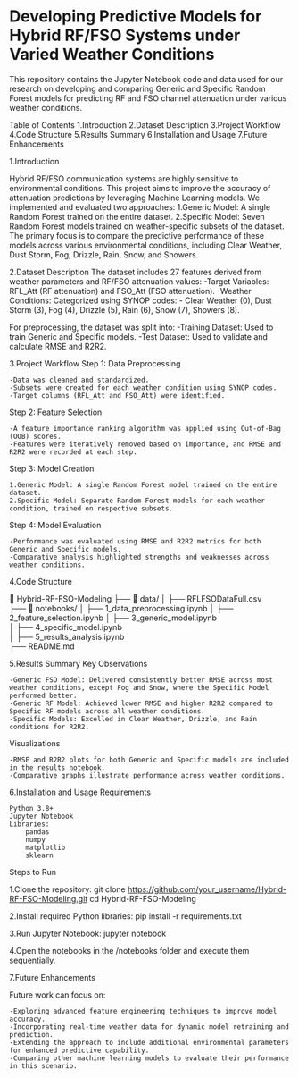 # Developing Predictive Models for Hybrid RF/FSO Systems under Varied Weather Conditions

This repository contains the Jupyter Notebook code and data used for our research on developing and comparing Generic and Specific Random Forest models for predicting RF and FSO channel attenuation under various weather conditions.

Table of Contents
    1.Introduction
    2.Dataset Description
    3.Project Workflow
    4.Code Structure
    5.Results Summary
    6.Installation and Usage
    7.Future Enhancements

1.Introduction

Hybrid RF/FSO communication systems are highly sensitive to environmental conditions. This project aims to improve the accuracy of attenuation predictions by     leveraging Machine Learning models. We implemented and evaluated two approaches:
    1.Generic Model: A single Random Forest trained on the entire dataset.
    2.Specific Model: Seven Random Forest models trained on weather-specific subsets of the dataset.
The primary focus is to compare the predictive performance of these models across various environmental conditions, including Clear Weather, Dust Storm, Fog,     Drizzle, Rain, Snow, and Showers.

2.Dataset Description
The dataset includes 27 features derived from weather parameters and RF/FSO attenuation values:
    -Target Variables: RFL_Att (RF attenuation) and FSO_Att (FSO attenuation).
    -Weather Conditions: Categorized using SYNOP codes:
      - Clear Weather (0), Dust Storm (3), Fog (4), Drizzle (5), Rain (6), Snow (7), Showers (8).

For preprocessing, the dataset was split into:
    -Training Dataset: Used to train Generic and Specific models.
    -Test Dataset: Used to validate and calculate RMSE and R2R2.

3.Project Workflow
Step 1: Data Preprocessing

    -Data was cleaned and standardized.
    -Subsets were created for each weather condition using SYNOP codes.
    -Target columns (RFL_Att and FSO_Att) were identified.

Step 2: Feature Selection

    -A feature importance ranking algorithm was applied using Out-of-Bag (OOB) scores.
    -Features were iteratively removed based on importance, and RMSE and R2R2 were recorded at each step.

Step 3: Model Creation

    1.Generic Model: A single Random Forest model trained on the entire dataset.
    2.Specific Model: Separate Random Forest models for each weather condition, trained on respective subsets.

Step 4: Model Evaluation

    -Performance was evaluated using RMSE and R2R2 metrics for both Generic and Specific models.
    -Comparative analysis highlighted strengths and weaknesses across weather conditions.

4.Code Structure

📂 Hybrid-RF-FSO-Modeling
├── 📁 data/
│   ├── RFLFSODataFull.csv         
├── 📂 notebooks/
│   ├── 1_data_preprocessing.ipynb 
│   ├── 2_feature_selection.ipynb 
│   ├── 3_generic_model.ipynb     
│   ├── 4_specific_model.ipynb     
│   ├── 5_results_analysis.ipynb  
├── README.md                      

5.Results Summary
Key Observations

    -Generic FSO Model: Delivered consistently better RMSE across most weather conditions, except Fog and Snow, where the Specific Model performed better.
    -Generic RF Model: Achieved lower RMSE and higher R2R2 compared to Specific RF models across all weather conditions.
    -Specific Models: Excelled in Clear Weather, Drizzle, and Rain conditions for R2R2.

Visualizations

    -RMSE and R2R2 plots for both Generic and Specific models are included in the results notebook.
    -Comparative graphs illustrate performance across weather conditions.

6.Installation and Usage
Requirements

    Python 3.8+
    Jupyter Notebook
    Libraries:
        pandas
        numpy
        matplotlib
        sklearn

Steps to Run

1.Clone the repository:
git clone https://github.com/your_username/Hybrid-RF-FSO-Modeling.git
cd Hybrid-RF-FSO-Modeling

2.Install required Python libraries:
pip install -r requirements.txt

3.Run Jupyter Notebook:
jupyter notebook

4.Open the notebooks in the /notebooks folder and execute them sequentially.

7.Future Enhancements

Future work can focus on:

    -Exploring advanced feature engineering techniques to improve model accuracy.
    -Incorporating real-time weather data for dynamic model retraining and prediction.
    -Extending the approach to include additional environmental parameters for enhanced predictive capability.
    -Comparing other machine learning models to evaluate their performance in this scenario.
